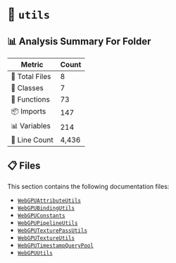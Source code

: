 # 📁 `utils`

## 📊 Analysis Summary For Folder

| Metric | Count |
|--------|-------|
| 📁 Total Files | 8 |
| 🧱 Classes | 7 |
| 🔧 Functions | 73 |
| 📦 Imports | 147 |
| 📊 Variables | 214 |
| 🔢 Line Count | 4,436 |


## 📋 Files

This section contains the following documentation files:

- [`WebGPUAttributeUtils`](./WebGPUAttributeUtils.md)
- [`WebGPUBindingUtils`](./WebGPUBindingUtils.md)
- [`WebGPUConstants`](./WebGPUConstants.md)
- [`WebGPUPipelineUtils`](./WebGPUPipelineUtils.md)
- [`WebGPUTexturePassUtils`](./WebGPUTexturePassUtils.md)
- [`WebGPUTextureUtils`](./WebGPUTextureUtils.md)
- [`WebGPUTimestampQueryPool`](./WebGPUTimestampQueryPool.md)
- [`WebGPUUtils`](./WebGPUUtils.md)